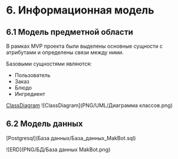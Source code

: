# 6. Информационная модель
## 6.1 Модель предметной области
В рамках MVP проекта были выделены основные сущности с атрибутами и определены связи между ними.

Базовыми сущностями являются:

- Пользователь
- Заказ
- Блюдо
- Ингредиент

[ClassDiagram](UML/Диаграмма_классов.wsd)
![ClassDiagram](PNG/UML/Диаграмма классов.png)


## 6.2 Модель данных
[Postgresql](База данных/База_данных_MakBot.sql)

![ERD](PNG/БД/База данных MakBot.png)